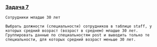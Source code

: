 ### [Задача 7](https://autotest.gb.ru/problems/165?lesson_id=386941&_ga=2.61028004.907329519.1700413879-8102908836.1699019265)

```
Сотрудники младше 30 лет

Выбрать должности (специальности) сотрудников в таблице staff, у которых средний возраст (возраст в среднем) младше 30 лет. Группировать данные по специальностям post и выводить только те специальности, для которых средний возраст меньше 30 лет.
```
